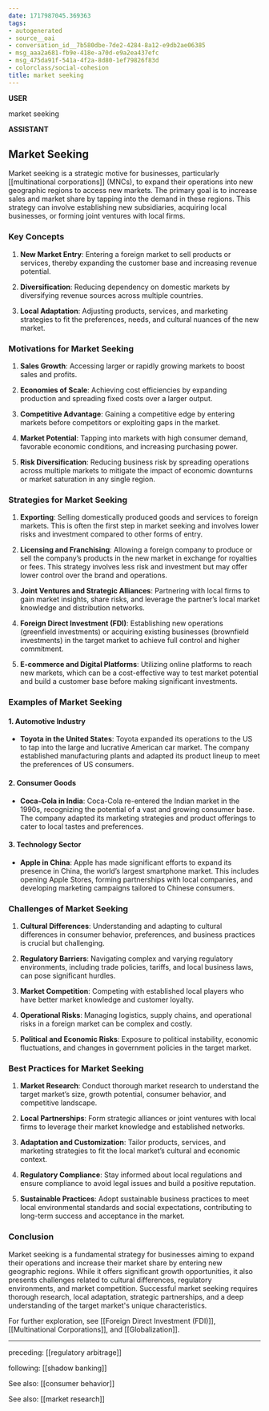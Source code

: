 ```yaml
---
date: 1717987045.369363
tags:
- autogenerated
- source__oai
- conversation_id__7b580dbe-7de2-4284-8a12-e9db2ae06385
- msg_aaa2a681-fb9e-418e-a70d-e9a2ea437efc
- msg_475da91f-541a-4f2a-8d80-1ef79826f83d
- colorclass/social-cohesion
title: market seeking
---
```


**USER**

market seeking


**ASSISTANT**

## Market Seeking

Market seeking is a strategic motive for businesses, particularly [[multinational corporations]] (MNCs), to expand their operations into new geographic regions to access new markets. The primary goal is to increase sales and market share by tapping into the demand in these regions. This strategy can involve establishing new subsidiaries, acquiring local businesses, or forming joint ventures with local firms.

### Key Concepts

1. **New Market Entry**: Entering a foreign market to sell products or services, thereby expanding the customer base and increasing revenue potential.
   
2. **Diversification**: Reducing dependency on domestic markets by diversifying revenue sources across multiple countries.

3. **Local Adaptation**: Adjusting products, services, and marketing strategies to fit the preferences, needs, and cultural nuances of the new market.

### Motivations for Market Seeking

1. **Sales Growth**: Accessing larger or rapidly growing markets to boost sales and profits.
   
2. **Economies of Scale**: Achieving cost efficiencies by expanding production and spreading fixed costs over a larger output.

3. **Competitive Advantage**: Gaining a competitive edge by entering markets before competitors or exploiting gaps in the market.

4. **Market Potential**: Tapping into markets with high consumer demand, favorable economic conditions, and increasing purchasing power.

5. **Risk Diversification**: Reducing business risk by spreading operations across multiple markets to mitigate the impact of economic downturns or market saturation in any single region.

### Strategies for Market Seeking

1. **Exporting**: Selling domestically produced goods and services to foreign markets. This is often the first step in market seeking and involves lower risks and investment compared to other forms of entry.
   
2. **Licensing and Franchising**: Allowing a foreign company to produce or sell the company’s products in the new market in exchange for royalties or fees. This strategy involves less risk and investment but may offer lower control over the brand and operations.

3. **Joint Ventures and Strategic Alliances**: Partnering with local firms to gain market insights, share risks, and leverage the partner’s local market knowledge and distribution networks.

4. **Foreign Direct Investment (FDI)**: Establishing new operations (greenfield investments) or acquiring existing businesses (brownfield investments) in the target market to achieve full control and higher commitment.

5. **E-commerce and Digital Platforms**: Utilizing online platforms to reach new markets, which can be a cost-effective way to test market potential and build a customer base before making significant investments.

### Examples of Market Seeking

#### 1. **Automotive Industry**

- **Toyota in the United States**: Toyota expanded its operations to the US to tap into the large and lucrative American car market. The company established manufacturing plants and adapted its product lineup to meet the preferences of US consumers.

#### 2. **Consumer Goods**

- **Coca-Cola in India**: Coca-Cola re-entered the Indian market in the 1990s, recognizing the potential of a vast and growing consumer base. The company adapted its marketing strategies and product offerings to cater to local tastes and preferences.

#### 3. **Technology Sector**

- **Apple in China**: Apple has made significant efforts to expand its presence in China, the world’s largest smartphone market. This includes opening Apple Stores, forming partnerships with local companies, and developing marketing campaigns tailored to Chinese consumers.

### Challenges of Market Seeking

1. **Cultural Differences**: Understanding and adapting to cultural differences in consumer behavior, preferences, and business practices is crucial but challenging.
   
2. **Regulatory Barriers**: Navigating complex and varying regulatory environments, including trade policies, tariffs, and local business laws, can pose significant hurdles.

3. **Market Competition**: Competing with established local players who have better market knowledge and customer loyalty.

4. **Operational Risks**: Managing logistics, supply chains, and operational risks in a foreign market can be complex and costly.

5. **Political and Economic Risks**: Exposure to political instability, economic fluctuations, and changes in government policies in the target market.

### Best Practices for Market Seeking

1. **Market Research**: Conduct thorough market research to understand the target market’s size, growth potential, consumer behavior, and competitive landscape.
   
2. **Local Partnerships**: Form strategic alliances or joint ventures with local firms to leverage their market knowledge and established networks.

3. **Adaptation and Customization**: Tailor products, services, and marketing strategies to fit the local market’s cultural and economic context.

4. **Regulatory Compliance**: Stay informed about local regulations and ensure compliance to avoid legal issues and build a positive reputation.

5. **Sustainable Practices**: Adopt sustainable business practices to meet local environmental standards and social expectations, contributing to long-term success and acceptance in the market.

### Conclusion

Market seeking is a fundamental strategy for businesses aiming to expand their operations and increase their market share by entering new geographic regions. While it offers significant growth opportunities, it also presents challenges related to cultural differences, regulatory environments, and market competition. Successful market seeking requires thorough research, local adaptation, strategic partnerships, and a deep understanding of the target market's unique characteristics.

For further exploration, see [[Foreign Direct Investment (FDI)]], [[Multinational Corporations]], and [[Globalization]].


---

preceding: [[regulatory arbitrage]]  


following: [[shadow banking]]

See also: [[consumer behavior]]


See also: [[market research]]